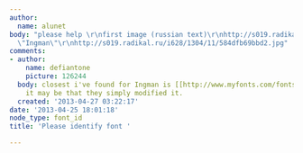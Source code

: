 ```yaml
---
author:
  name: alunet
body: "please help \r\nfirst image (russian text)\r\nhttp://s019.radikal.ru/i603/1304/cd/9f3fb8fed626.jpg\r\nsecond
  \"Ingman\"\r\nhttp://s019.radikal.ru/i628/1304/11/584dfb69bbd2.jpg"
comments:
- author:
    name: defiantone
    picture: 126244
  body: closest i've found for Ingman is [[http://www.myfonts.com/fonts/tailspinstudio/softie/regular/|Softie]].
    it may be that they simply modified it.
  created: '2013-04-27 03:22:17'
date: '2013-04-25 18:01:18'
node_type: font_id
title: 'Please identify font '

---
```

